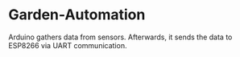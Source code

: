 # Garden-Automation
 Arduino gathers data from sensors. Afterwards, it sends the data to ESP8266 via UART communication.
